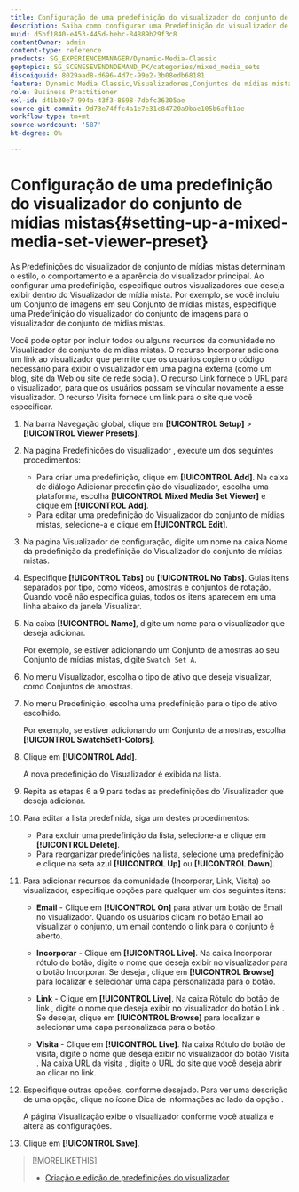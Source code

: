 ```yaml
---
title: Configuração de uma predefinição do visualizador do conjunto de mídias mistas
description: Saiba como configurar uma Predefinição do visualizador de conjunto de mídias mistas.
uuid: d5bf1840-e453-445d-bebc-84889b29f3c8
contentOwner: admin
content-type: reference
products: SG_EXPERIENCEMANAGER/Dynamic-Media-Classic
geptopics: SG_SCENESEVENONDEMAND_PK/categories/mixed_media_sets
discoiquuid: 8029aad8-d696-4d7c-99e2-3b08edb68181
feature: Dynamic Media Classic,Visualizadores,Conjuntos de mídias mistas
role: Business Practitioner
exl-id: d41b30e7-994a-43f3-8698-7dbfc36305ae
source-git-commit: 9d73e74ffc4a1e7e31c84720a9bae105b6afb1ae
workflow-type: tm+mt
source-wordcount: '587'
ht-degree: 0%

---
```


# Configuração de uma predefinição do visualizador do conjunto de mídias mistas{#setting-up-a-mixed-media-set-viewer-preset}

As Predefinições do visualizador de conjunto de mídias mistas determinam o estilo, o comportamento e a aparência do visualizador principal. Ao configurar uma predefinição, especifique outros visualizadores que deseja exibir dentro do Visualizador de mídia mista. Por exemplo, se você incluiu um Conjunto de imagens em seu Conjunto de mídias mistas, especifique uma Predefinição do visualizador do conjunto de imagens para o visualizador de conjunto de mídias mistas.

Você pode optar por incluir todos ou alguns recursos da comunidade no Visualizador de conjunto de mídias mistas. O recurso Incorporar adiciona um link ao visualizador que permite que os usuários copiem o código necessário para exibir o visualizador em uma página externa (como um blog, site da Web ou site de rede social). O recurso Link fornece o URL para o visualizador, para que os usuários possam se vincular novamente a esse visualizador. O recurso Visita fornece um link para o site que você especificar.

1. Na barra Navegação global, clique em **[!UICONTROL Setup]** > **[!UICONTROL Viewer Presets]**.
1. Na página Predefinições do visualizador , execute um dos seguintes procedimentos:

   * Para criar uma predefinição, clique em **[!UICONTROL Add]**. Na caixa de diálogo Adicionar predefinição do visualizador, escolha uma plataforma, escolha **[!UICONTROL Mixed Media Set Viewer]** e clique em **[!UICONTROL Add]**.
   * Para editar uma predefinição do Visualizador do conjunto de mídias mistas, selecione-a e clique em **[!UICONTROL Edit]**.

1. Na página Visualizador de configuração, digite um nome na caixa Nome da predefinição da predefinição do Visualizador do conjunto de mídias mistas.
1. Especifique **[!UICONTROL Tabs]** ou **[!UICONTROL No Tabs]**. Guias itens separados por tipo, como vídeos, amostras e conjuntos de rotação. Quando você não especifica guias, todos os itens aparecem em uma linha abaixo da janela Visualizar.
1. Na caixa **[!UICONTROL Name]**, digite um nome para o visualizador que deseja adicionar.

   Por exemplo, se estiver adicionando um Conjunto de amostras ao seu Conjunto de mídias mistas, digite `Swatch Set A`.

1. No menu Visualizador, escolha o tipo de ativo que deseja visualizar, como Conjuntos de amostras.
1. No menu Predefinição, escolha uma predefinição para o tipo de ativo escolhido.

   Por exemplo, se estiver adicionando um Conjunto de amostras, escolha **[!UICONTROL SwatchSet1-Colors]**.

1. Clique em **[!UICONTROL Add]**.

   A nova predefinição do Visualizador é exibida na lista.

1. Repita as etapas 6 a 9 para todas as predefinições do Visualizador que deseja adicionar.
1. Para editar a lista predefinida, siga um destes procedimentos:

   * Para excluir uma predefinição da lista, selecione-a e clique em **[!UICONTROL Delete]**.
   * Para reorganizar predefinições na lista, selecione uma predefinição e clique na seta azul **[!UICONTROL Up]** ou **[!UICONTROL Down]**.

1. Para adicionar recursos da comunidade (Incorporar, Link, Visita) ao visualizador, especifique opções para qualquer um dos seguintes itens:

   * **Email**  - Clique em  **[!UICONTROL On]** para ativar um botão de Email no visualizador. Quando os usuários clicam no botão Email ao visualizar o conjunto, um email contendo o link para o conjunto é aberto.

   * **Incorporar**  - Clique em  **[!UICONTROL Live]**. Na caixa Incorporar rótulo do botão, digite o nome que deseja exibir no visualizador para o botão Incorporar. Se desejar, clique em **[!UICONTROL Browse]** para localizar e selecionar uma capa personalizada para o botão.

   * **Link**  - Clique em  **[!UICONTROL Live]**. Na caixa Rótulo do botão de link , digite o nome que deseja exibir no visualizador do botão Link . Se desejar, clique em **[!UICONTROL Browse]** para localizar e selecionar uma capa personalizada para o botão.

   * **Visita**  - Clique em  **[!UICONTROL Live]**. Na caixa Rótulo do botão de visita, digite o nome que deseja exibir no visualizador do botão Visita . Na caixa URL da visita , digite o URL do site que você deseja abrir ao clicar no link.

1. Especifique outras opções, conforme desejado. Para ver uma descrição de uma opção, clique no ícone Dica de informações ao lado da opção .

   A página Visualização exibe o visualizador conforme você atualiza e altera as configurações.

1. Clique em **[!UICONTROL Save]**.

>[!MORELIKETHIS]
>
>* [Criação e edição de predefinições do visualizador](application-setup.md#adding_and_editing_viewer_presets)

